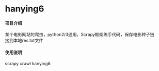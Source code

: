 # hanying6

#### 项目介绍
某个电影网站的爬虫，python2/3通用，Scrapy框架练手代码，保存电影种子链接到本地res.txt文件

#### 使用说明

scrapy crawl hanying6


